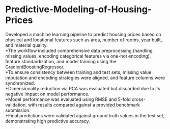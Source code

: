 # Predictive-Modeling-of-Housing-Prices
Developed a machine learning pipeline to predict housing prices based on physical and locational features such as area, number of rooms, year built, and material quality.\
*The workflow included comprehensive data preprocessing (handling missing values, encoding categorical features via one-hot encoding), feature standardization, and model training using the GradientBoostingRegressor.\
*To ensure consistency between training and test sets, missing value imputation and encoding strategies were aligned, and feature columns were synchronized.\
*Dimensionality reduction via PCA was evaluated but discarded due to its negative impact on model performance.\
*Model performance was evaluated using RMSE and 5-fold cross-validation, with results compared against a provided benchmark submission.\
*Final predictions were validated against ground truth values in the test set, demonstrating high predictive accuracy.


